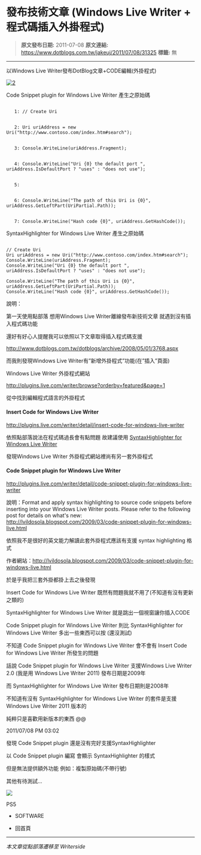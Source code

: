 # 發布技術文章 (Windows Live Writer &#x2B; 程式碼插入外掛程式)

> **原文發布日期:** 2011-07-08
> **原文連結:** https://www.dotblogs.com.tw/jakeuj/2011/07/08/31325
> **標籤:** 無

---

以Windows Live Writer發布DotBlog文章+CODE編輯(外掛程式)

[![2](https://dotblogsfile.blob.core.windows.net/user/jakeuj/1107/080be9e92d5b_C86C/2_thumb.jpg "2")](https://dotblogsfile.blob.core.windows.net/user/jakeuj/1107/080be9e92d5b_C86C/2.jpg)

Code Snippet plugin for Windows Live Writer 產生之原始碼

```

   1: // Create Uri
```

```

   2: Uri uriAddress = new Uri("http://www.contoso.com/index.htm#search");
```

```

   3: Console.WriteLine(uriAddress.Fragment);
```

```

   4: Console.WriteLine("Uri {0} the default port ", uriAddress.IsDefaultPort ? "uses" : "does not use");
```

```

   5:
```

```

   6: Console.WriteLine("The path of this Uri is {0}", uriAddress.GetLeftPart(UriPartial.Path));
```

```

   7: Console.WriteLine("Hash code {0}", uriAddress.GetHashCode());
```

SyntaxHighlighter for Windows Live Writer 產生之原始碼

```

// Create Uri
Uri uriAddress = new Uri("http://www.contoso.com/index.htm#search");
Console.WriteLine(uriAddress.Fragment);
Console.WriteLine("Uri {0} the default port ", uriAddress.IsDefaultPort ? "uses" : "does not use");

Console.WriteLine("The path of this Uri is {0}", uriAddress.GetLeftPart(UriPartial.Path));
Console.WriteLine("Hash code {0}", uriAddress.GetHashCode());
```

說明：

第一天使用點部落 想用Windows Live Writer離線發布新技術文章 就遇到沒有插入程式碼功能

還好有好心人提醒我可以依照以下文章取得插入程式碼支援

<http://www.dotblogs.com.tw/dotblogs/archive/2008/05/01/3768.aspx>

而我則發現Windows Live Writer有”新增外掛程式”功能(在”插入”頁面)

Windows Live Writer 外掛程式網站

<http://plugins.live.com/writer/browse?orderby=featured&page=1>

從中找到編輯程式語言的外掛程式

#### Insert Code for Windows Live Writer

<http://plugins.live.com/writer/detail/insert-code-for-windows-live-writer>

依照點部落說法在程式碼過長會有點問題 故建議使用 [SyntaxHighlighter for Windows Live Writer](http://www.codeplex.com/wlwSyntaxHighlighter/Release/ProjectReleases.aspx?ReleaseId=8769)

發現Windows Live Writer 外掛程式網站裡尚有另一套外掛程式

#### Code Snippet plugin for Windows Live Writer

<http://plugins.live.com/writer/detail/code-snippet-plugin-for-windows-live-writer>

說明：Format and apply syntax highlighting to source code snippets before inserting into your Windows Live Writer posts. Please refer to the following post for details on what's new: <http://lvildosola.blogspot.com/2009/03/code-snippet-plugin-for-windows-live.html>

依照我不是很好的英文能力解讀此套外掛程式應該有支援 syntax highlighting 格式

作者網站：<http://lvildosola.blogspot.com/2009/03/code-snippet-plugin-for-windows-live.html>

於是乎我把三套外掛都掛上去之後發現

Insert Code for Windows Live Writer 既然有問題我就不用了(不知道有沒有更新之類的)

SyntaxHighlighter for Windows Live Writer 就是跳出一個視窗讓你插入CODE

Code Snippet plugin for Windows Live Writer 則比 SyntaxHighlighter for Windows Live Writer 多出一些東西可以按 (還沒測試)

不知道 Code Snippet plugin for Windows Live Writer 會不會有 Insert Code for Windows Live Writer 所發生的問題

話說 Code Snippet plugin for Windows Live Writer 支援Windows Live Writer 2.0 (我是用 Windows Live Writer 2011) 發布日期是2009年

而 SyntaxHighlighter for Windows Live Writer 發布日期則是2008年

不知道有沒有 SyntaxHighlighter for Windows Live Writer 的套件是支援 Windows Live Writer 2011 版本的

純粹只是喜歡用新版本的東西 @@

2011/07/08 PM 03:02

發現 Code Snippet plugin 還是沒有完好支援SyntaxHighlighter

以 Code Snippet plugin 編寫 會顯示 SyntaxHighlighter 的樣式

但是無法提供額外功能 例如：複製原始碼(不帶行號)

其他有待測試…

![](https://card.psnprofiles.com/1/jakeuj.png)

PS5

* SOFTWARE

* 回首頁

---

*本文章從點部落遷移至 Writerside*
